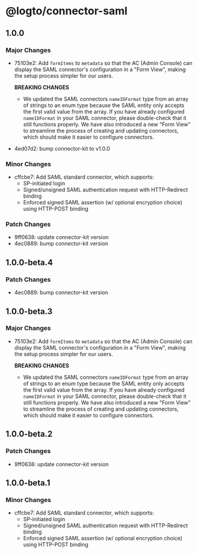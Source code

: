 # @logto/connector-saml

## 1.0.0

### Major Changes

- 75103e2: Add `formItems` to `metadata` so that the AC (Admin Console) can display the SAML connector's configuration in a "Form View", making the setup process simpler for our users.

  **BREAKING CHANGES**

  - We updated the SAML connectors `nameIDFormat` type from an array of strings to an enum type because the SAML entity only accepts the first valid value from the array. If you have already configured `nameIDFormat` in your SAML connector, please double-check that it still functions properly. We have also introduced a new "Form View" to streamline the process of creating and updating connectors, which should make it easier to configure connectors.

- 4ed07d2: bump connector-kit to v1.0.0

### Minor Changes

- cffcbe7: Add SAML standard connector, which supports:
  - SP-initiated login
  - Signed/unsigned SAML authentication request with HTTP-Redirect binding
  - Enforced signed SAML assertion (w/ optional encryption choice) using HTTP-POST binding

### Patch Changes

- 9ff0638: update connector-kit version
- 4ec0889: bump connector-kit version

## 1.0.0-beta.4

### Patch Changes

- 4ec0889: bump connector-kit version

## 1.0.0-beta.3

### Major Changes

- 75103e2: Add `formItems` to `metadata` so that the AC (Admin Console) can display the SAML connector's configuration in a "Form View", making the setup process simpler for our users.

  **BREAKING CHANGES**

  - We updated the SAML connectors `nameIDFormat` type from an array of strings to an enum type because the SAML entity only accepts the first valid value from the array. If you have already configured `nameIDFormat` in your SAML connector, please double-check that it still functions properly. We have also introduced a new "Form View" to streamline the process of creating and updating connectors, which should make it easier to configure connectors.

## 1.0.0-beta.2

### Patch Changes

- 9ff0638: update connector-kit version

## 1.0.0-beta.1

### Minor Changes

- cffcbe7: Add SAML standard connector, which supports:
  - SP-initiated login
  - Signed/unsigned SAML authentication request with HTTP-Redirect binding
  - Enforced signed SAML assertion (w/ optional encryption choice) using HTTP-POST binding
